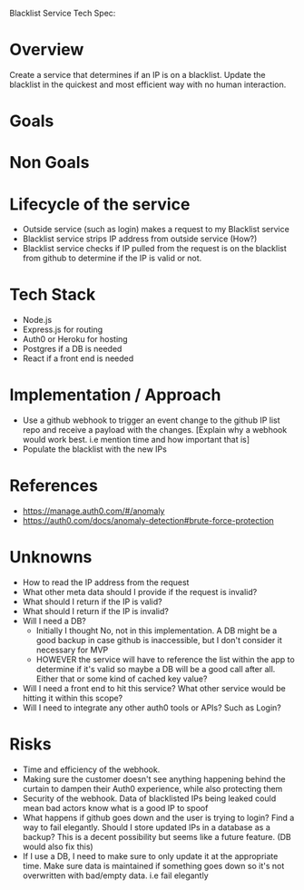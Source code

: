 
Blacklist Service Tech Spec:
# Overview 
   Create a service that determines if an IP is on a blacklist. Update the blacklist in the quickest and most efficient way with no human interaction. 
# Goals 
# Non Goals
# Lifecycle of the service
  - Outside service (such as login) makes a request to my Blacklist service
  - Blacklist service strips IP address from outside service (How?)
  - Blacklist service checks if IP pulled from the request is on the blacklist from github to determine if the IP is valid or not.
# Tech Stack
  - Node.js
  - Express.js for routing
  - Auth0 or Heroku for hosting
  - Postgres if a DB is needed
  - React if a front end is needed
# Implementation / Approach
  - Use a github webhook to trigger an event change to the github IP list repo and receive a payload with the changes. [Explain why a webhook would work best. i.e mention time and how important that is]
  - Populate the blacklist with the new IPs
# References
  - https://manage.auth0.com/#/anomaly
  - https://auth0.com/docs/anomaly-detection#brute-force-protection

# Unknowns
  - How to read the IP address from the request 
  - What other meta data should I provide if the request is invalid?
  - What should I return if the IP is valid?
  - What should I return if the IP is invalid?
  - Will I need a DB?
    - Initially I thought No, not in this implementation. A DB might be a good backup in case github is inaccessible, but I don't consider it necessary for MVP
    - HOWEVER the service will have to reference the list within the app to determine if it's valid so maybe a DB will be a good call after all. Either that or some kind of cached key value?
  - Will I need a front end to hit this service? What other service would be hitting it within this scope?
  - Will I need to integrate any other auth0 tools or APIs? Such as Login?
# Risks
  - Time and efficiency of the webhook.
  - Making sure the customer doesn't see anything happening behind the curtain to dampen their Auth0 experience, while also protecting them
  - Security of the webhook. Data of blacklisted IPs being leaked could mean bad actors know what is a good IP to spoof
  - What happens if github goes down and the user is trying to login? Find a way to fail elegantly. Should I store updated IPs in a database as a backup? This is a decent possibility but seems like a future feature. (DB would also fix this)
  - If I use a DB, I need to make sure to only update it at the appropriate time. Make sure data is maintained if something goes down so it's not overwritten with bad/empty data. i.e fail elegantly

